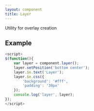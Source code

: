 ```yaml
---
layout: component
title: Layer
---
```


Utility for overlay creation

## Example

```js
<script>
$(function(){
	var layer = component.layer();
	layer.setPosition('bottom center');
	layer.$e.text('Layer');
	layer.$e.css({
		'background': '#fff',
		'padding': '30px'
	});
	console.log('layer', layer);
});
</script>
```

<script>
$(function(){
	var layer = component.layer();
	layer.setPosition('bottom center');
	layer.$e.text('Layer');
	layer.$e.css({
		'background': '#fff',
		'padding': '30px'
	});
	console.log('layer', layer);
});
</script>
